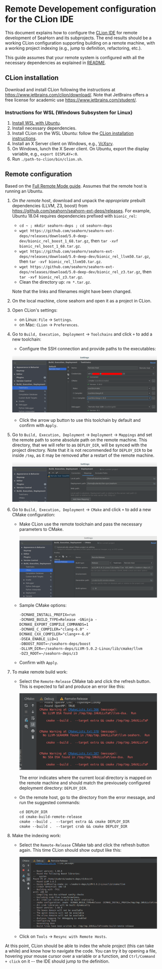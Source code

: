 # Remote Developement configuration for the CLion IDE

This document explains how to configure the
[CLion IDE](https://www.jetbrains.com/clion/) for remote development of SeaHorn
and its subprojects. The end results should be a working CLion configuration
supporting building on a remote machine, with a working project indexing
(e.g., jump to definition, refactoring, etc.).

This guide assumes that your remote system is configured with all the necessary
dependencies as explained in
[README](README.md#building-seahorn-on-ubuntu-1804).

## CLion installation

Download and install CLion following the instructions at
https://www.jetbrains.com/clion/download/. Note that JetBrains offers a free
license for academic use https://www.jetbrains.com/student/.

### Instructions for WSL (Windows Subsystem for Linux)
1. [Install WSL with Ubuntu](https://docs.microsoft.com/en-us/windows/wsl/install-win10).
2. Install necessary dependencies.
3. Install CLion on the WSL Ubuntu: follow the
   [CLion installation instructions](https://www.jetbrains.com/help/clion/installation-guide.html?section=Linux#standalone).
4. Install an X Server client on Windows, e.g., [VcXsrv](https://sourceforge.net/projects/vcxsrv/).
5. On Windows, lunch the X Sever client. On Ubuntu, export the display variable,
   e.g., `export DISPLAY=:0`.
6. Run `./path-to-clion/bin/clion.sh`.

## Remote configuration
Based on the [Full Remote Mode guide](https://www.jetbrains.com/help/clion/remote-projects-support.html).
Assumes that the remote host is running an Ubuntu.

1. *On the remote host*, download and unpack the *appropriate* prebuilt 
   dependencies (LLVM, Z3, boost) from
   https://github.com/seahorn/seahorn-ext-deps/releases. For example,
   Ubuntu 18.04 requires dependencies prefixed with `bionic_rel`:
    * `cd ~ ; mkdir seahorn-deps ; cd seahorn-deps`
    * `wget https://github.com/seahorn/seahorn-ext-deps/releases/download/5.0-deep-dev/bionic_rel_boost_1_68.tar.gz`,
      then `tar -xvf bionic_rel_boost_1_68.tar.gz`.
    * `wget https://github.com/seahorn/seahorn-ext-deps/releases/download/5.0-deep-dev/bionic_rel_llvm50.tar.gz`,
      then `tar -xvf bionic_rel_llvm50.tar.gz`.
    * `wget https://github.com/seahorn/seahorn-ext-deps/releases/download/5.0-deep-dev/bionic_rel_z3.tar.gz`,
      then `tar -xvf bionic_rel_z3.tar.gz`.
    * Clean the directory up: `rm *.tar.gz`.
   
   Note that the links and filenames might have been changed.
 
2. On the local machine, clone seahorn and open it as a project in CLion.

3. Open CLion's settings:
    * on Linux: `File` -> `Settings`.
    * on Mac: `CLion` -> `Preferences`.

4. Go to `Build, Execution, Deployment` -> `Toolchains` and click `+` to add a
   new toolchain:
    * Configure the SSH connection and provide paths to the executables:
    
    ![Sample Toolchain Configuration](clion-config/remote-toolchain-config.png)
    
    * Click the arrow up button to use this toolchain by default and
      confirm with `Apply`.

5. Go to `Build, Execution, Deployment` -> `Deployment` -> `Mappings` and set
   the remote path to some absolute path on the remote machine. This directory,
   that we will refer to as `DEPLOY_DIR`, will be synced with the project
   directory. Note that it is not recommended for `DEPLOY_DIR` to be inside
   `/tmp`, as it may be removed after a restart of the remote machine.
   
   ![Sample Deployment Mapping](clion-config/remote-mapping.png)

6. Go to `Build, Execution, Deployment` -> `CMake` and click `+` to add a
   new CMake configuration:
   * Make CLion use the remote toolchain and pass the necessary parameters to 
     CMake.
     
     ![Sample CMake Configuration](clion-config/remote-cmake-config.png)
     
   * Sample CMake options: 
     ~~~
     -DCMAKE_INSTALL_PREFIX=run
     -DCMAKE_BUILD_TYPE=Release -GNinja -DCMAKE_EXPORT_COMPILE_COMMANDS=1
     -DCMAKE_C_COMPILER="clang-6.0" -DCMAKE_CXX_COMPILER="clang++-6.0"
     -DSEA_ENABLE_LLD=1
     -DBOOST_ROOT=~/seahorn-deps/boost
     -DLLVM_DIR=~/seahorn-deps/LLVM-5.0.2-Linux/lib/cmake/llvm
     -DZ3_ROOT=~/seahorn-deps/z3
     ~~~
   * Confirm with `Apply`.

7. To make remote build work: 
    * Select the `Remote-Release` CMake tab and click the refresh button.
      This is expected to fail and produce an error like this:
      
      ![CMake Indexing Failure](clion-config/remote-index-fail.png)
      
      The error indicates where the current local directory is mapped on the
      remote machine and should match the previousely configured deployment
      directory: `DEPLOY_DIR`.
      
    * On the remote host, go to the directory from the error message, and run
      the suggested commands: 
      ```
      cd DEPLOY_DIR
      cd cmake-build-remote-release
      cmake --build .  --target extra && cmake DEPLOY_DIR
      cmake --build .  --target crab && cmake DEPLOY_DIR
      ```
     
8. Make the indexing work:
    * Select the `Remote-Release` CMake tab and click the refresh button again.
      This time CLion should show output like this:
      
      ![CMake Indexing Success](clion-config/remote-index-success.png)
      
    * Click on `Tools` -> `Resync with Remote Hosts`.


At this point, CLion should be able to index the whole project (this can take a
while) and know how to navigate the code. You can try it by opening a file,
hovering your mouse cursor over a variable or a function, and 
`Ctrl/Command + click` on it -- the IDE should jump to the definition.   
